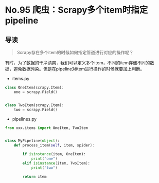 # No.95 爬虫：Scrapy多个item时指定pipeline

## 导读

> Scrapy存在多个item的时候如何指定管道进行对应的操作呢？

有时，为了数据的干净清爽，我们可以定义多个item，不同的item存储不同的数据，避免数据污染。但是在pipeline对item进行操作的时候就要加上判断。

- items.py

```python
class OneItem(scrapy.Item):
    one = scrapy.Field()


class TwoItem(scrapy.Item):
    two = scrapy.Field()

```

- pipelines.py

```python
from xxx.items import OneItem, TwoItem


class MyPipeline(object):
    def process_item(self, item, spider):

        if isinstance(item, OneItem):
            print("one")
        elif isinstance(item, TwoItem):
            print("two")

        return item

```
